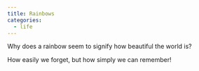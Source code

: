 ```yaml
---
title: Rainbows
categories:
  - life
---
```


Why does a rainbow
seem to signify
how beautiful
the world is?

How easily
we forget,
but how simply
we can remember!
